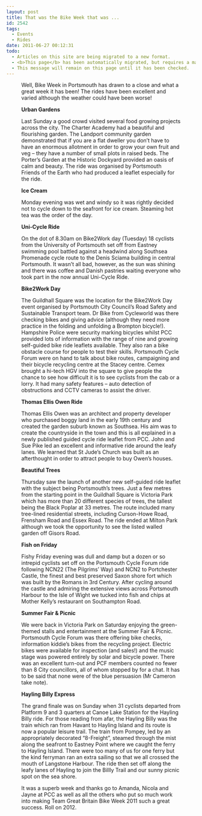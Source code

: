 ```yaml
---
layout: post
title: That was the Bike Week that was ...
id: 2542
tags:
  - Events
  - Rides
date: 2011-06-27 00:12:31
todo:
  - Articles on this site are being migrated to a new format.
  - <b>This page</b> has been automatically migrated, but requires a manual check-&amp;-tune to ensure the format and links all work as expected.
  - This message will remain on this page until it has been checked.
---
```


<figure id="attachment_2543" align="alignright" width="300" caption="Is it a train? Yes, but it&#39;s a bike too!"][![Hayling Billy Ride](http://www.pompeybug.co.uk/wp-content/uploads/2011/06/Hayling-Billy-Ride-8-300x225.jpg "Hayling Billy Ride")](http://www.pompeybug.co.uk/wp-content/uploads/2011/06/Hayling-Billy-Ride-8.jpg)</figure>

Well, Bike Week in Portsmouth has drawn to a close and what a great week it has been! The rides have been excellent and varied although the weather could have been worse!

**Urban Gardens**

Last Sunday a good crowd visited several food growing projects across the city. The Charter Academy had a beautiful and flourishing garden. The Landport community garden demonstrated that if you are a flat dweller you don’t have to have an enormous allotment in order to grow your own fruit and veg – they have a number of small plots in raised beds. The Porter’s Garden at the Historic Dockyard provided an oasis of calm and beauty. The ride was organised by Portsmouth Friends of the Earth who had produced a leaflet especially for the ride.

**Ice Cream**

Monday evening was wet and windy so it was rightly decided not to cycle down to the seafront for ice cream. Steaming hot tea was the order of the day.

**Uni-Cycle Ride**

On the dot of 8.30am on Bike2Work day (Tuesday) 18 cyclists from the University of Portsmouth set off from Eastney swimming pool battled against a headwind along Southsea Promenade cycle route to the Denis Sciama building in central Portsmouth. It wasn’t all bad, however, as the sun was shining and there was coffee and Danish pastries waiting everyone who took part in the now annual Uni-Cycle Ride.

**Bike2Work Day**

The Guildhall Square was the location for the Bike2Work Day event organised by Portsmouth City Council’s Road Safety and Sustainable Transport team. Dr Bike from Cycleworld was there checking bikes and giving advice (although they need more practice in the folding and unfolding a Brompton bicycle!). Hampshire Police were security marking bicycles whilst PCC provided lots of information with the range of nine and growing self-guided bike ride leaflets available. They also ran a bike obstacle course for people to test their skills. Portsmouth Cycle Forum were on hand to talk about bike routes, campaigning and their bicycle recycling centre at the Stacey centre. Cemex brought a hi-tech HGV into the square to give people the chance to see how difficult it is to see cyclists from the cab or a lorry. It had many safety features – auto detection of obstructions and CCTV cameras to assist the driver.

**Thomas Ellis Owen Ride**

Thomas Ellis Owen was an architect and property developer who purchased boggy land in the early 19th century and created the garden suburb known as Southsea. His aim was to create the countryside in the town and this is all explained in a newly published guided cycle ride leaflet from PCC. John and Sue Pike led an excellent and informative ride around the leafy lanes. We learned that St Jude’s Church was built as an afterthought in order to attract people to buy Owen’s houses.

**Beautiful Trees**

Thursday saw the launch of another new self-guided ride leaflet with the subject being Portsmouth’s trees. Just a few metres from the starting point in the Guildhall Square is Victoria Park which has more than 20 different species of trees, the tallest being the Black Poplar at 33 metres. The route included many tree-lined residential streets, including Curson-Howe Road, Frensham Road and Essex Road. The ride ended at Milton Park although we took the opportunity to see the listed walled garden off Gisors Road.

**Fish on Friday**

Fishy Friday evening was dull and damp but a dozen or so intrepid cyclists set off on the Portsmouth Cycle Forum ride following NCN22 (The Pilgrims’ Way) and NCN2 to Portchester Castle, the finest and best preserved Saxon shore fort which was built by the Romans in 3rd Century. After cycling around the castle and admiring the extensive views across Portsmouth Harbour to the Isle of Wight we tucked into fish and chips at Mother Kelly’s restaurant on Southampton Road.

**Summer Fair &amp; Picnic**

We were back in Victoria Park on Saturday enjoying the green-themed stalls and entertainment at the Summer Fair &amp; Picnic. Portsmouth Cycle Forum was there offering bike checks, information kiddie’s bikes from the recycling project. Electric bikes were available for inspection (and sales!) and the music stage was powered entirely by solar and bicycle power. There was an excellent turn-out and PCF members counted no fewer than 8 City councillors, all of whom stopped by for a chat. It has to be said that none were of the blue persuasion (Mr Cameron take note).

**Hayling Billy Express**

The grand finale was on Sunday when 31 cyclists departed from Platform 9 and 3 quarters at Canoe Lake Station for the Hayling Billy ride. For those reading from afar, the Hayling Billy was the train which ran from Havant to Hayling Island and its route is now a popular leisure trail. The train from Pompey, led by an appropriately decorated “8-Freight”, steamed through the mist along the seafront to Eastney Point where we caught the ferry to Hayling Island. There were too many of us for one ferry but the kind ferryman ran an extra sailing so that we all crossed the mouth of Langstone Harbour. The ride then set off along the leafy lanes of Hayling to join the Billly Trail and our sunny picnic spot on the sea shore.

It was a superb week and thanks go to Amanda, Nicola and Jayne at PCC as well as all the others who put so much work into making Team Great Britain Bike Week 2011 such a great success. Roll on 2012.